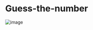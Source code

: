 # Guess-the-number
![image](https://user-images.githubusercontent.com/54242726/121338818-81087280-c93b-11eb-948a-7810ec01bd74.png)
